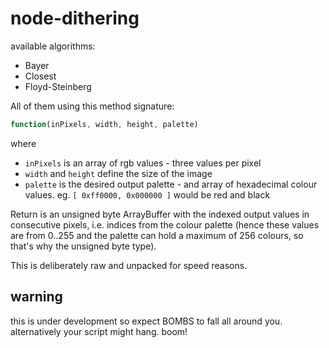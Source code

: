 # node-dithering

available algorithms:

* Bayer
* Closest
* Floyd-Steinberg

All of them using this method signature:

````javascript
function(inPixels, width, height, palette)
````
where

* `inPixels` is an array of rgb values - three values per pixel
* `width` and `height` define the size of the image
* `palette` is the desired output palette - and array of hexadecimal colour values. eg. `[ 0xff0000, 0x000000 ]` would be red and black

Return is an unsigned byte ArrayBuffer with the indexed output values in consecutive pixels, i.e. indices from the colour palette (hence these values are from 0..255 and the palette can hold a maximum of 256 colours, so that's why the unsigned byte type).

This is deliberately raw and unpacked for speed reasons.

## warning

this is under development so expect BOMBS to fall all around you. alternatively your script might hang. boom!
